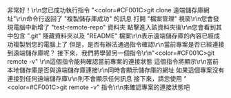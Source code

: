 非常好！\r\n您已成功執行指令 "<color=#CF001C>git clone 遠端儲存庫網址</color>"\r\n命令行返回了 "複製儲存庫成功" 的訊息
打開 "檔案管理" 視窗\r\n您會發現電腦中新增了 "test-remote-repo" 資料夾
點擊進入該資料夾後\r\n您會看到其中包含 ".git" 隱藏資料夾以及 "README" 檔案\r\n表示遠端儲存庫的內容已經成功複製到您的電腦上了
但是，是否有辦法通過指令確認\r\n當前專案是否已經連接到遠端儲存庫呢？
接下來，我們將學習另一個指令\r\n"<color=#CF001C>git remote -v</color>" \r\n這個指令能夠確認當前專案的連接狀態
這個指令將顯示\r\n當前本地儲存庫是否與遠端儲存庫連接\r\n同時會顯示儲存庫的網址
如果這個專案沒有連接到任何遠端儲存庫\r\n則不會顯示任何訊息
接下來，請您使用 "<color=#CF001C>git remote -v</color>" 指令\r\n來確認專案的連接狀態吧